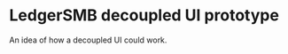 LedgerSMB decoupled UI prototype
================================

An idea of how a decoupled UI could work.
